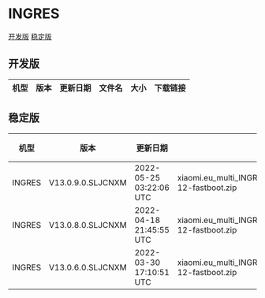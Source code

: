 # INGRES
[开发版](#开发版)  [稳定版](#稳定版)
## 开发版
| 机型 | 版本 | 更新日期 | 文件名 | 大小 | 下载链接 |
| ---- | ---- | ---- | ---- | ---- | ---- |
## 稳定版
| 机型 | 版本 | 更新日期 | 文件名 | 大小 | 下载链接 |
| ---- | ---- | ---- | ---- | ---- | ---- |
| INGRES | V13.0.9.0.SLJCNXM | 2022-05-25 03:22:06 UTC | xiaomi.eu_multi_INGRES_V13.0.9.0.SLJCNXM_v13-12-fastboot.zip | 4.7 GB | [SourceForge](https://sourceforge.net/projects/xiaomi-eu-multilang-miui-roms/files/xiaomi.eu/MIUI-STABLE-RELEASES/MIUIv13/xiaomi.eu_multi_INGRES_V13.0.9.0.SLJCNXM_v13-12-fastboot.zip/download) |
| INGRES | V13.0.8.0.SLJCNXM | 2022-04-18 21:45:55 UTC | xiaomi.eu_multi_INGRES_V13.0.8.0.SLJCNXM_v13-12-fastboot.zip | 4.8 GB | [SourceForge](https://sourceforge.net/projects/xiaomi-eu-multilang-miui-roms/files/xiaomi.eu/MIUI-STABLE-RELEASES/MIUIv13/xiaomi.eu_multi_INGRES_V13.0.8.0.SLJCNXM_v13-12-fastboot.zip/download) |
| INGRES | V13.0.6.0.SLJCNXM | 2022-03-30 17:10:51 UTC | xiaomi.eu_multi_INGRES_V13.0.6.0.SLJCNXM_v13-12-fastboot.zip | 4.8 GB | [SourceForge](https://sourceforge.net/projects/xiaomi-eu-multilang-miui-roms/files/xiaomi.eu/MIUI-STABLE-RELEASES/MIUIv13/xiaomi.eu_multi_INGRES_V13.0.6.0.SLJCNXM_v13-12-fastboot.zip/download) |
